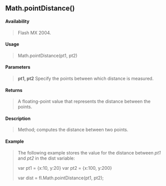 ## Math.pointDistance()

#### Availability

> Flash MX 2004.

#### Usage

> Math.pointDistance(pt1, pt2)

#### Parameters

> **pt1, pt2** Specify the points between which distance is measured.

#### Returns

> A floating-point value that represents the distance between the points.

#### Description

> Method; computes the distance between two points.

#### Example

> The following example stores the value for the distance between *pt1* and *pt2* in the dist variable:
>
> var pt1 = {x:10, y:20} var pt2 = {x:100, y:200}
>
> var dist = fl.Math.pointDistance(pt1, pt2);
